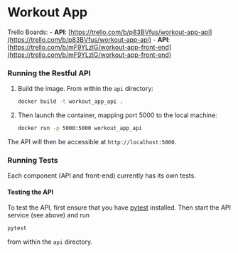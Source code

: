 # Workout App

Trello Boards:
    - **API**: [https://trello.com/b/p83BVfus/workout-app-api](https://trello.com/b/p83BVfus/workout-app-api)
    - **API**: [https://trello.com/b/mF9YLzlG/workout-app-front-end](https://trello.com/b/mF9YLzlG/workout-app-front-end)

### Running the Restful API
1. Build the image. From within the `api` directory:
    ```bash
    docker build -t workout_app_api .
    ```
2. Then launch the container, mapping port 5000 to the local machine:
    ```bash
    docker run -p 5000:5000 workout_app_api
    ```
The API will then be accessible at `http://localhost:5000`.

### Running Tests
Each component (API and front-end) currently has its own tests.

#### Testing the API
To test the API, first ensure that you have
[pytest](https://docs.pytest.org/en/latest/) installed.
Then start the API service (see above) and run
```bash
pytest
```
from within the `api` directory.

